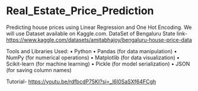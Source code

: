 # Real_Estate_Price_Prediction
Predicting house prices using Linear Regression and One Hot Encoding. 
We will use Dataset available on Kaggle.com.
DataSet of Bengaluru State  link- https://www.kaggle.com/datasets/amitabhajoy/bengaluru-house-price-data


Tools and Libraries Used:
•	Python
•	Pandas (for data manipulation)
•	NumPy (for numerical operations)
•	Matplotlib (for data visualization)
•	Scikit-learn (for machine learning)
•	Pickle (for model serialization)
•	JSON (for saving column names)

Tutorial- https://youtu.be/rdfbcdP75KI?si=_l6l0SaSXf64FCgh



